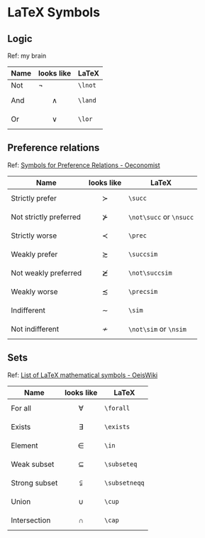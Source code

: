 # LaTeX Symbols

## Logic

Ref: my brain

| Name | looks like | LaTeX |
|------|------------|------|
| Not | $\lnot$ | `\lnot` |
| And | $$\land$$ | `\land` |
| Or | $$\lor$$ | `\lor` |

## Preference relations

Ref: [Symbols for Preference Relations - Oeconomist](https://www.oeconomist.com/blogs/daniel/wp-content/uploads/2011/04/pref_symbols.pdf)

| Name | looks like | LaTeX |
|------|------------|------|
| Strictly prefer | $$\succ$$ | `\succ` |
| Not strictly preferred | $$\nsucc$$ | `\not\succ` or `\nsucc` |
| Strictly worse | $$\prec$$ | `\prec` |
| Weakly prefer | $$\succsim$$ | `\succsim` |
| Not weakly preferred | $$\not\succsim$$ | `\not\succsim` |
| Weakly worse | $$\precsim$$ | `\precsim` |
| Indifferent | $$\sim$$ | `\sim` |
| Not indifferent | $$\nsim$$ | `\not\sim` or `\nsim` |

## Sets

Ref: [List of LaTeX mathematical symbols - OeisWiki](https://oeis.org/wiki/List_of_LaTeX_mathematical_symbols)

| Name | looks like | LaTeX |
|------|------------|------|
| For all | $$\forall$$ | `\forall` |
| Exists | $$\exists$$ | `\exists` |
| Element | $$\in$$ | `\in` |
| Weak subset | $$\subseteq$$ | `\subseteq` |
| Strong subset | $$\subsetneqq$$ | `\subsetneqq` |
| Union | $$\cup$$ | `\cup` |
| Intersection | $$\cap$$ | `\cap` |



